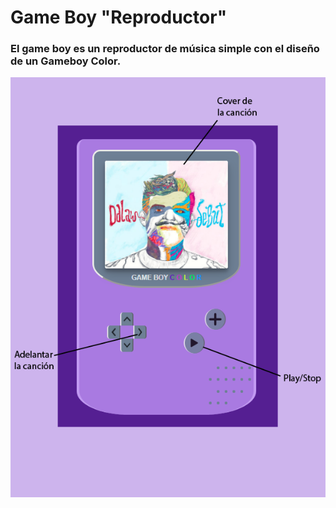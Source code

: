 # Game Boy "Reproductor"
### El game boy es un reproductor de música simple con el diseño de un Gameboy Color.
![Image of Yaktocat](https://github.com/Tefa0202/GameBoyReproductor/blob/master/assets/img/imgReadme.png)
